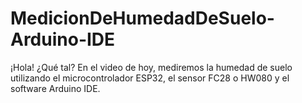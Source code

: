 # MedicionDeHumedadDeSuelo-Arduino-IDE
¡Hola! ¿Qué tal?  En el video de hoy, mediremos la humedad de suelo utilizando el microcontrolador ESP32, el sensor FC28 o HW080 y el software Arduino IDE.
